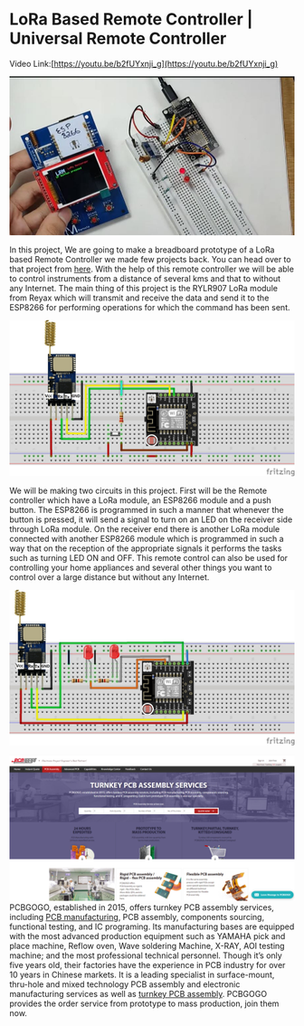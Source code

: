 # LoRa Based Remote Controller | Universal Remote Controller

Video Link:[https://youtu.be/b2fUYxnji_g](https://youtu.be/b2fUYxnji_g)

![alt text](https://github.com/akarsh98/LoRa-Remote-Controller/blob/master/LoRa%20Remote/4.JPG)

In this project, We are going to make a breadboard prototype of a LoRa based Remote Controller we made few projects back. You can head over to that project from [here]().
With the help of this remote controller we will be able to control instruments from a distance of several kms and that to without any Internet. The main thing of this project is the RYLR907 LoRa module from Reyax which will transmit and receive the data and send it to the ESP8266 for performing operations for which the command has been sent.

![alt text](https://github.com/akarsh98/LoRa-Remote-Controller/blob/master/LoRa%20Remote/c2.jpg)

We will be making two circuits in this project. First will be the Remote controller which have a LoRa module, an ESP8266 module and a push button. The ESP8266 is programmed in such a manner that whenever the button is pressed, it will send a signal to turn on an LED on the receiver side through LoRa module. On the receiver end there is another LoRa module connected with another ESP8266 module which is programmed in such a way that on the reception of the appropriate signals it performs the tasks such as turning LED ON and OFF. This remote control can also be used for controlling your home appliances and several other things you want to control over a large distance but without any Internet. 

![alt text](https://github.com/akarsh98/LoRa-Remote-Controller/blob/master/LoRa%20Remote/24c1_bb.jpg)

![alt text](https://github.com/akarsh98/LoRa-Remote-Controller/blob/master/LoRa%20Remote/Capture.PNG)
PCBGOGO, established in 2015, offers turnkey PCB assembly services, including [PCB manufacturing](https://www.pcbgogo.com/), PCB assembly, components sourcing, functional testing, and IC programing. 
Its manufacturing bases are equipped with the most advanced production equipment such as YAMAHA pick and place machine, Reflow oven, Wave soldering Machine, X-RAY, AOI testing machine; and the most professional technical personnel.
Though it’s only five years old, their factories have the experience in PCB industry for over 10 years in Chinese markets. It is a leading specialist in surface-mount, thru-hole and mixed technology PCB assembly and electronic manufacturing services as well as [turnkey PCB assembly](https://www.pcbgogo.com/pcb-assembly.html). 
PCBGOGO provides the order service from prototype to mass production, join them now.
